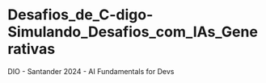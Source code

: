 # Desafios_de_C-digo-Simulando_Desafios_com_IAs_Generativas
DIO - Santander 2024 - AI Fundamentals for Devs
